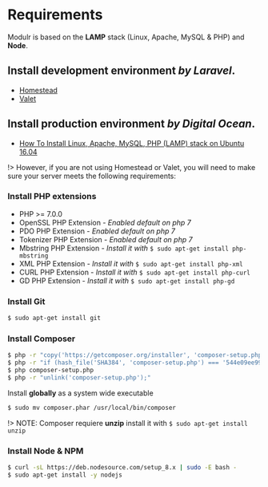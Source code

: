 # Requirements

Modulr is based on the **LAMP** stack (Linux, Apache, MySQL & PHP) and **Node**.


## Install development environment *by Laravel*.

- [Homestead](https://laravel.com/docs/5.5/homestead)
- [Valet](https://laravel.com/docs/5.5/valet)


## Install production environment *by Digital Ocean*.

- [How To Install Linux, Apache, MySQL, PHP (LAMP) stack on Ubuntu 16.04](https://www.digitalocean.com/community/tutorials/how-to-install-linux-apache-mysql-php-lamp-stack-on-ubuntu-16-04)

!> However, if you are not using Homestead or Valet, you will need to make sure your server meets the following requirements:


### Install PHP extensions

- PHP >= 7.0.0
- OpenSSL PHP Extension - _Enabled default on php 7_
- PDO PHP Extension - _Enabled default on php 7_
- Tokenizer PHP Extension - _Enabled default on php 7_
- Mbstring PHP Extension - _Install it with_ `$ sudo apt-get install php-mbstring`
- XML PHP Extension - _Install it with_ `$ sudo apt-get install php-xml`
- CURL PHP Extension - _Install it with_ `$ sudo apt-get install php-curl`
- GD PHP Extension - _Install it with_ `$ sudo apt-get install php-gd`

### Install Git

```bash
$ sudo apt-get install git
```


### Install Composer

```bash
$ php -r "copy('https://getcomposer.org/installer', 'composer-setup.php');"
$ php -r "if (hash_file('SHA384', 'composer-setup.php') === '544e09ee996cdf60ece3804abc52599c22b1f40f4323403c44d44fdfdd586475ca9813a858088ffbc1f233e9b180f061') { echo 'Installer verified'; } else { echo 'Installer corrupt'; unlink('composer-setup.php'); } echo PHP_EOL;"
$ php composer-setup.php
$ php -r "unlink('composer-setup.php');"
```

Install **globally** as a system wide executable

```bash
$ sudo mv composer.phar /usr/local/bin/composer
```

!> NOTE: Composer requiere **unzip** install it with `$ sudo apt-get install unzip`


### Install Node & NPM


```bash
$ curl -sL https://deb.nodesource.com/setup_8.x | sudo -E bash -
$ sudo apt-get install -y nodejs
```
